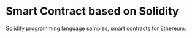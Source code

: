 # Smart Contract based on Solidity

Solidity programming language samples, smart contracts for Ethereum.

